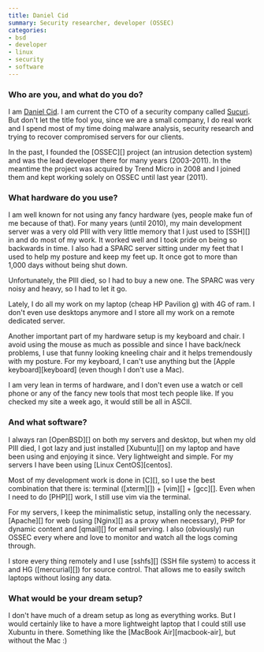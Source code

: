 ```yaml
---
title: Daniel Cid
summary: Security researcher, developer (OSSEC)
categories:
- bsd
- developer
- linux
- security
- software
---
```


### Who are you, and what do you do?

I am [Daniel Cid](http://dcid.me/ "Daniel's website."). I am current the CTO of a security company called [Sucuri](http://sucuri.net/ "Sucuri's website."). But don't let the title fool you, since we are a small company, I do real work and I spend most of my time doing malware analysis, security research and trying to recover compromised servers for our clients.

In the past, I founded the [OSSEC][] project (an intrusion detection system) and was the lead developer there for many years (2003-2011). In the meantime the project was acquired by Trend Micro in 2008 and I joined them and kept working solely on OSSEC until last year (2011).

### What hardware do you use?

I am well known for not using any fancy hardware (yes, people make fun of me because of that). For many years (until 2010), my main development server was a very old PIII with very little memory that I just used to [SSH][] in and do most of my work. It worked well and I took pride on being so backwards in time. I also had a SPARC server sitting under my feet that I used to help my posture and keep my feet up. It once got to more than 1,000 days without being shut down.

Unfortunately, the PIII died, so I had to buy a new one. The SPARC was very noisy and heavy, so I had to let it go.

Lately, I do all my work on my laptop (cheap HP Pavilion g) with 4G of ram. I don't even use desktops anymore and I store all my work on a remote dedicated server.

Another important part of my hardware setup is my keyboard and chair. I avoid using the mouse as much as possible and since I have back/neck problems, I use that funny looking kneeling chair and it helps tremendously with my posture. For my keyboard, I can't use anything but the [Apple keyboard][keyboard] (even though I don't use a Mac).

I am very lean in terms of hardware, and I don't even use a watch or cell phone or any of the fancy new tools that most tech people like. If you checked my site a week ago, it would still be all in ASCII.

### And what software?

I always ran [OpenBSD][] on both my servers and desktop, but when my old PIII died, I got lazy and just installed [Xubuntu][] on my laptop and have been using and enjoying it since. Very lightweight and simple. For my servers I have been using [Linux CentOS][centos].

Most of my development work is done in [C][], so I use the best combination that there is: terminal ([xterm][]) + [vim][] + [gcc][]. Even when I need to do [PHP][] work, I still use vim via the terminal.

For my servers, I keep the minimalistic setup, installing only the necessary. [Apache][] for web (using [Nginx][] as a proxy when necessary), PHP for dynamic content and [qmail][] for email serving. I also (obviously) run OSSEC every where and love to monitor and watch all the logs coming through.

I store every thing remotely and I use [sshfs][] (SSH file system) to access it and HG ([mercurial][]) for source control. That allows me to easily switch laptops without losing any data.

### What would be your dream setup?

I don't have much of a dream setup as long as everything works. But I would certainly like to have a more lightweight laptop that I could still use Xubuntu in there. Something like the [MacBook Air][macbook-air], but without the Mac :)